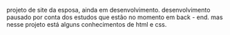 projeto de site da esposa, ainda em desenvolvimento. 
desenvolvimento pausado por conta dos estudos que estão no momento em back - end.
mas nesse projeto está alguns conhecimentos de html e css.
